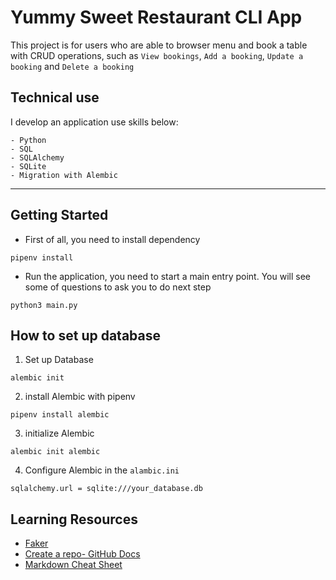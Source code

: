 # Yummy Sweet Restaurant CLI App

This project is for users who are able to browser menu and book a table with CRUD operations, such as `View bookings`, `Add a booking`, `Update a booking` and `Delete a booking`

## Technical use

I develop an application use skills below:

```console
- Python 
- SQL
- SQLAlchemy
- SQLite
- Migration with Alembic
```

***

## Getting Started

- First of all, you need to install dependency

```
pipenv install
```

- Run the application, you need to start a main entry point. You will see some of questions to ask you to do next step

```
python3 main.py 
```

## How to set up database

1. Set up Database

```
alembic init 
```

2. install Alembic with pipenv

```
pipenv install alembic
```

3. initialize Alembic 
```
alembic init alembic
```

4. Configure Alembic in the `alambic.ini`
```
sqlalchemy.url = sqlite:///your_database.db
```

## Learning Resources

- [Faker](https://pypi.org/project/Faker/0.7.4/)
- [Create a repo- GitHub Docs](https://docs.github.com/en/get-started/quickstart/create-a-repo)
- [Markdown Cheat Sheet](https://www.markdownguide.org/cheat-sheet/)
